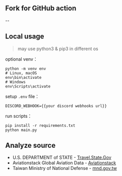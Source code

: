 ## Fork for GitHub action

--

## Local usage

> may use python3 & pip3 in different os

optional venv：

```
python -m venv env
# Linux, macOS
env\bin\activate
# Windows
env\Scripts\activate
```

setup `.env` file：

```
DISCORD_WEBHOOK={{your discord webhooks url}}
```

run scripts：

```
pip install -r requirements.txt
python main.py
```

## Analyze source

- U.S. DEPARTMENT of STATE - [Travel.State.Gov](https://travel.state.gov/content/travel.html)
- Aviationstack Global Aviation Data - [Aviationstack](https://aviationstack.com)
- Taiwan Ministry of National Defense - [mnd.gov.tw](https://www.mnd.gov.tw/)

